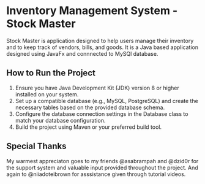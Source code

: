 # Inventory Management System - Stock Master
Stock Master is application designed to help users manage their inventory and to keep track of  vendors, bills, and goods.
It is a Java based application designed using JavaFx and connnected to MySQl database.

## How to Run the Project
1. Ensure you have Java Development Kit (JDK) version 8 or higher installed on your system.
2. Set up a compatible database (e.g., MySQL, PostgreSQL) and create the necessary tables based on the provided database schema.
3. Configure the database connection settings in the Database class to match your database configuration.
4. Build the project using Maven or your preferred build tool.

## Special Thanks
My warmest appreciaton goes to my friends @asabrampah and @dzid0r for the support system and valuable input provided throughout the project.
And again to @niiadoteibrown for asssistance given through tutorial videos.
